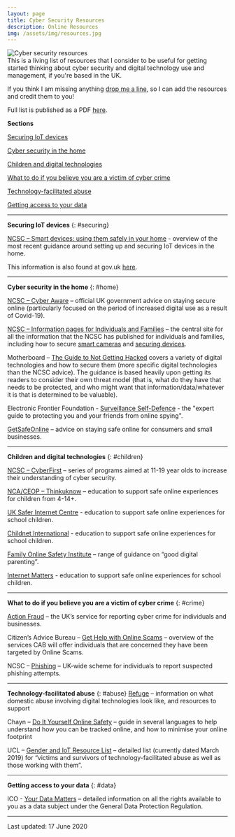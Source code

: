 ```yaml
---
layout: page
title: Cyber Security Resources
description: Online Resources
img: /assets/img/resources.jpg
---
```

<div class="img_row">
    <img class="col three left" src="{{ site.baseurl }}/assets/img/resources.jpg" alt="Cyber security resources" title="Cyber security resources"/>
</div>
This is a living list of resources that I consider to be useful for getting started thinking about cyber security and digital technology use and management, if you're based in the UK.

If you think I am missing anything [drop me a line](mailto:slt41@kent.ac.uk), so I can add the resources and credit them to you!

Full list is published as a PDF [here](/assets/pdf/resources.pdf).

**Sections**

[Securing IoT devices](#securing)

[Cyber security in the home](#home)

[Children and digital technologies](#children)

[What to do if you believe you are a victim of cyber crime](#crime)

[Technology-facilitated abuse](#abuse)

[Getting access to your data](#data)

---
**Securing IoT devices**
{: #securing}

[NCSC – Smart devices: using them safely in your home](https://www.ncsc.gov.uk/guidance/smart-devices-in-the-home) - overview of the most recent guidance around setting up and securing IoT devices in the home.

This information is also found at gov.uk [here](https://www.gov.uk/government/publications/smart-devices-using-them-safely-in-your-home/smart-devices-using-them-safely-in-your-home).

---
**Cyber security in the home**
{: #home}

[NCSC – Cyber Aware](https://www.ncsc.gov.uk/cyberaware/home) – official UK government advice on staying secure online (particularly focused on the period of increased digital use as a result of Covid-19).

[NCSC – Information pages for Individuals and Families](https://www.ncsc.gov.uk/section/information-for/individuals-families) – the central site for all the information that the NCSC has published for individuals and families, including how to secure [smart cameras](https://www.ncsc.gov.uk/guidance/smart-security-cameras-using-them-safely-in-your-home) and [securing devices](https://www.ncsc.gov.uk/guidance/securing-your-devices).

Motherboard – [The Guide to Not Getting Hacked](https://www.vice.com/en_us/article/d3devm/motherboard-guide-to-not-getting-hacked-online-safety-guide) covers a variety of digital technologies and how to secure them (more specific digital technologies than the NCSC advice). The guidance is based heavily upon getting its readers to consider their own threat model (that is, what do they have that needs to be protected, and who might want that information/data/whatever it is that is determined to be valuable).

Electronic Frontier Foundation - [Surveillance Self-Defence](https://ssd.eff.org/en) - the "expert guide to protecting you and your friends from online spying".

[GetSafeOnline](https://www.getsafeonline.org/) – advice on staying safe online for consumers and small businesses.

---
**Children and digital technologies**
{: #children}

[NCSC – CyberFirst](https://www.ncsc.gov.uk/cyberfirst/overview) – series of programs aimed at 11-19 year olds to increase their understanding of cyber security.

[NCA/CEOP – Thinkuknow](https://www.thinkuknow.co.uk/) – education to support safe online experiences for children from 4-14+.

[UK Safer Internet Centre](https://www.saferinternet.org.uk/) - education to support safe online experiences for school children.

[Childnet International](https://www.childnet.com/) - education to support safe online experiences for school children.

[Family Online Safety Institute](https://www.fosi.org/) – range of guidance on “good digital parenting”.

[Internet Matters](https://www.internetmatters.org/) - education to support safe online experiences for school children.

---
**What to do if you believe you are a victim of cyber crime**
{: #crime}

[Action Fraud](https://www.actionfraud.police.uk/) – the UK’s service for reporting cyber crime for individuals and businesses.

Citizen’s Advice Bureau – [Get Help with Online Scams](https://www.citizensadvice.org.uk/consumer/scams/get-help-with-online-scams/) – overview of the services CAB will offer individuals that are concerned they have been targeted by Online Scams.

NCSC – [Phishing](https://www.ncsc.gov.uk/information/report-suspicious-emails) – UK-wide scheme for individuals to report suspected phishing attempts.

---

**Technology-facilitated abuse**
{: #abuse}
[Refuge](https://www.refuge.org.uk/our-work/forms-of-violence-and-abuse/tech-abuse-2/) – information on what domestic abuse involving digital technologies look like, and resources to support

Chayn – [Do It Yourself Online Safety](https://chayn.co/safety/) – guide in several languages to help understand how you can be tracked online, and how to minimise your online footprint

UCL – [Gender and IoT Resource List](https://www.ucl.ac.uk/steapp/sites/steapp/files/g-iot-resource-list.pdf) – detailed list (currently dated March 2019) for “victims and survivors of technology-facilitated abuse as well as those working with them”.

---

**Getting access to your data**
{: #data}

ICO - [Your Data Matters](https://ico.org.uk/your-data-matters/) – detailed information on all the rights available to you as a data subject under the General Data Protection Regulation.

---
Last updated: 17 June 2020
